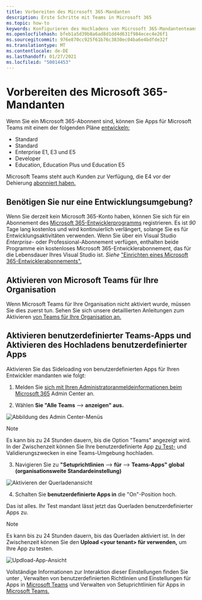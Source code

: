 ```yaml
---
title: Vorbereiten des Microsoft 365-Mandanten
description: Erste Schritte mit Teams in Microsoft 365
ms.topic: how-to
keywords: Konfigurieren des Hochladens von Microsoft 365-Mandantenteams
ms.openlocfilehash: bfeb1a5d39b8a6ad8d1dd4d631f984ecec4e26f1
ms.sourcegitcommit: 976e870cc925f61b76c3830ec04ba6e4bdfde32f
ms.translationtype: MT
ms.contentlocale: de-DE
ms.lasthandoff: 01/27/2021
ms.locfileid: "50014453"
---
```

# <a name="prepare-your-microsoft-365-tenant"></a>Vorbereiten des Microsoft 365-Mandanten

Wenn Sie ein Microsoft 365-Abonnent sind, können Sie Apps für Microsoft Teams mit einem der folgenden Pläne [entwickeln:](https://products.office.com/business/compare-more-office-365-for-business-plans)

* Standard
* Standard
* Enterprise E1, E3 und E5
* Developer
* Education, Education Plus und Education E5

Microsoft Teams steht auch Kunden zur Verfügung, die E4 vor der Dehierung [abonniert haben.](https://support.office.com//article/important-information-for-office-365-enterprise-e4-customers-f9572348-43a2-43fa-a3d8-3b6c9c042147)

## <a name="just-need-a-development-environment"></a>Benötigen Sie nur eine Entwicklungsumgebung?

Wenn Sie derzeit kein Microsoft 365-Konto haben, können Sie sich für ein Abonnement des [Microsoft 365-Entwicklerprogramms](https://developer.microsoft.com/microsoft-365/dev-program) registrieren. Es ist *90* Tage lang kostenlos und wird kontinuierlich verlängert, solange Sie es für Entwicklungsaktivitäten verwenden. Wenn Sie über ein Visual Studio  *Enterprise-* oder Professional-Abonnement verfügen, enthalten beide Programme ein kostenloses Microsoft 365-Entwicklerabonnement, das für die Lebensdauer Ihres Visual Studio ist. [](https://aka.ms/MyVisualStudioBenefits) *Siehe* ["Einrichten eines Microsoft 365-Entwicklerabonnements".](https://docs.microsoft.com/office/developer-program/office-365-developer-program-get-started)

## <a name="enable-microsoft-teams-for-your-organization"></a>Aktivieren von Microsoft Teams für Ihre Organisation 

Wenn Microsoft Teams für Ihre Organisation nicht aktiviert wurde, müssen Sie dies zuerst tun. Sehen Sie sich unsere detaillierten Anleitungen zum Aktivieren [von Teams für Ihre Organisation an.](/microsoftteams/enable-features-office-365)

## <a name="enable-custom-teams-apps-and-turn-on-custom-app-uploading"></a>Aktivieren benutzerdefinierter Teams-Apps und Aktivieren des Hochladens benutzerdefinierter Apps

Aktivieren Sie das Sideloading von benutzerdefinierten Apps für Ihren Entwickler mandanten wie folgt:

1. Melden Sie [sich mit Ihren Administratoranmeldeinformationen beim Microsoft 365](https://admin.microsoft.com/Adminportal/Home?source=applauncher#/homepage#/) Admin Center an. 

2. Wählen **Sie "Alle Teams**  -->  **anzeigen" aus.** 

![Abbildung des Admin Center-Menüs](~/assets/images/prepare-test-tenant/admin-center.png)

> [!Note] 
> Es kann bis zu 24 Stunden dauern, bis die Option "Teams" angezeigt wird. In der Zwischenzeit können Sie Ihre benutzerdefinierte App [zu Test-](/microsoftteams/upload-custom-apps#validate) und Validierungszwecken in eine Teams-Umgebung hochladen.

3. Navigieren Sie zu **"Setuprichtlinien**  -->  **für**  -->  **Teams-Apps" global (organisationsweite Standardeinstellung)**  

![Aktivieren der Querladenansicht](~/assets/images/prepare-test-tenant/turn-on-sideload.png)

4. Schalten Sie **benutzerdefinierte Apps in** die "On"-Position hoch. 

Das ist alles. Ihr Test mandant lässt jetzt das Querladen benutzerdefinierter Apps zu.

> [!Note] 
> Es kann bis zu 24 Stunden dauern, bis das Querladen aktiviert ist. In der Zwischenzeit können Sie den **Upload \<your tenant> für verwenden,** um Ihre App zu testen.

![Updload-App-Ansicht](~/assets/images/prepare-test-tenant/upload-for-contoso.png)

Vollständige Informationen zur Interaktion dieser Einstellungen finden Sie unter *,* Verwalten von benutzerdefinierten Richtlinien und Einstellungen für Apps in [Microsoft Teams](https://docs.microsoft.com/microsoftteams/teams-custom-app-policies-and-settings) und Verwalten von Setuprichtlinien für Apps in [Microsoft Teams.](https://docs.microsoft.com/microsoftteams/teams-app-setup-policies)
